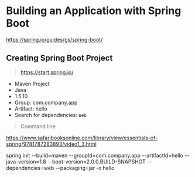 # Building an Application with Spring Boot

https://spring.io/guides/gs/spring-boot/

## Creating Spring Boot Project

> https://start.spring.io/

- Maven Project
- Java
- 1.5.10
- Group: com.company.app
- Artifact: hello
- Search for dependencies: `Web`

> Command line

https://www.safaribooksonline.com/library/view/essentials-of-spring/9781787283893/video1_3.html

spring init --build=maven --groupId=com.company.app --artifactId=hello --java-version=1.8 --boot-version=2.0.0.BUILD-SNAPSHOT --dependencies=web --packaging=jar -x hello
